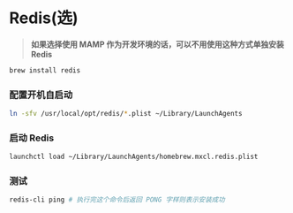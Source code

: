 # Redis(选)

> **如果选择使用 MAMP 作为开发环境的话，可以不用使用这种方式单独安装 Redis**

```bash
brew install redis
```

### 配置开机自启动

```bash
ln -sfv /usr/local/opt/redis/*.plist ~/Library/LaunchAgents
```

### 启动 Redis

```bash
launchctl load ~/Library/LaunchAgents/homebrew.mxcl.redis.plist
```

### 测试

```bash
redis-cli ping # 执行完这个命令后返回 PONG 字样则表示安装成功
```
